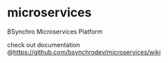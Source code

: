 # microservices
BSynchro Microservices Platform

check out documentation @https://github.com/bsynchrodev/microservices/wiki
